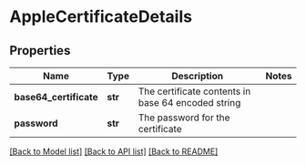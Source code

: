 # AppleCertificateDetails

## Properties
Name | Type | Description | Notes
------------ | ------------- | ------------- | -------------
**base64_certificate** | **str** | The certificate contents in base 64 encoded string | 
**password** | **str** | The password for the certificate | 

[[Back to Model list]](../README.md#documentation-for-models) [[Back to API list]](../README.md#documentation-for-api-endpoints) [[Back to README]](../README.md)

